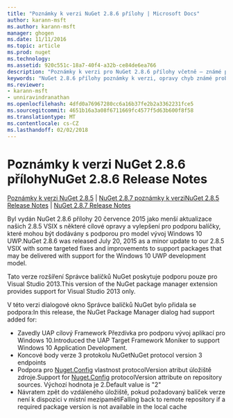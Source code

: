 ```yaml
---
title: "Poznámky k verzi NuGet 2.8.6 přílohy | Microsoft Docs"
author: karann-msft
ms.author: karann-msft
manager: ghogen
ms.date: 11/11/2016
ms.topic: article
ms.prod: nuget
ms.technology: 
ms.assetid: 920c551c-18a7-40f4-a32b-ce84de6ea766
description: "Poznámky k verzi pro NuGet 2.8.6 přílohy včetně – známé problémy, opravy chyb, přidaných funkcí a chcete."
keywords: "NuGet 2.8.6 přílohy poznámky k verzi, opravy chyb známé problémy, přidat funkce, chcete"
ms.reviewer:
- karann-msft
- unniravindranathan
ms.openlocfilehash: 4dfd0a76967280cc6a16b37fe2b2a3362231fce5
ms.sourcegitcommit: 4651b16a3a08f6711669fc4577f5d63b600f8f58
ms.translationtype: MT
ms.contentlocale: cs-CZ
ms.lasthandoff: 02/02/2018
---
```

# <a name="nuget-286-release-notes"></a><span data-ttu-id="d8a74-104">Poznámky k verzi NuGet 2.8.6 přílohy</span><span class="sxs-lookup"><span data-stu-id="d8a74-104">NuGet 2.8.6 Release Notes</span></span>

<span data-ttu-id="d8a74-105">[Poznámky k verzi NuGet 2.8.5](../release-notes/nuget-2.8.5.md) | [NuGet 2.8.7 poznámky k verzi](../release-notes/nuget-2.8.7.md)</span><span class="sxs-lookup"><span data-stu-id="d8a74-105">[NuGet 2.8.5 Release Notes](../release-notes/nuget-2.8.5.md) | [NuGet 2.8.7 Release Notes](../release-notes/nuget-2.8.7.md)</span></span>

<span data-ttu-id="d8a74-106">Byl vydán NuGet 2.8.6 přílohy 20 července 2015 jako menší aktualizace našich 2.8.5 VSIX s některé cílové opravy a vylepšení pro podporu balíčky, které mohou být dodávány s podporou pro model vývoj Windows 10 UWP.</span><span class="sxs-lookup"><span data-stu-id="d8a74-106">NuGet 2.8.6 was released July 20, 2015 as a minor update to our 2.8.5 VSIX with some targeted fixes and improvements to support packages that may be delivered with support for the Windows 10 UWP development model.</span></span>

<span data-ttu-id="d8a74-107">Tato verze rozšíření Správce balíčků NuGet poskytuje podporu pouze pro Visual Studio 2013.</span><span class="sxs-lookup"><span data-stu-id="d8a74-107">This version of the NuGet package manager extension provides support for Visual Studio 2013 only.</span></span>

<span data-ttu-id="d8a74-108">V této verzi dialogové okno Správce balíčků NuGet bylo přidala se podpora:</span><span class="sxs-lookup"><span data-stu-id="d8a74-108">In this release, the NuGet Package Manager dialog had support added for:</span></span>

* <span data-ttu-id="d8a74-109">Zavedly UAP cílový Framework Přezdívka pro podporu vývoj aplikací pro Windows 10.</span><span class="sxs-lookup"><span data-stu-id="d8a74-109">Introduced the UAP Target Framework Moniker to support Windows 10 Application Development.</span></span>
* <span data-ttu-id="d8a74-110">Koncové body verze 3 protokolu NuGet</span><span class="sxs-lookup"><span data-stu-id="d8a74-110">NuGet protocol version 3 endpoints</span></span>
* <span data-ttu-id="d8a74-111">Podpora pro [Nuget.Config](../consume-packages/configuring-nuget-behavior.md) vlastnost protocolVersion atribut úložiště zdroje.</span><span class="sxs-lookup"><span data-stu-id="d8a74-111">Support for [Nuget.Config](../consume-packages/configuring-nuget-behavior.md) protocolVersion attribute on repository sources.</span></span> <span data-ttu-id="d8a74-112">Výchozí hodnota je 2.</span><span class="sxs-lookup"><span data-stu-id="d8a74-112">Default value is "2"</span></span>
* <span data-ttu-id="d8a74-113">Návratem zpět do vzdáleného úložiště, pokud požadovaný balíček verze není k dispozici v místní mezipaměti</span><span class="sxs-lookup"><span data-stu-id="d8a74-113">Falling back to remote repository if a required package version is not available in the local cache</span></span>